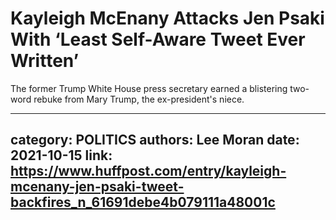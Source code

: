 # Kayleigh McEnany Attacks Jen Psaki With ‘Least Self-Aware Tweet Ever Written’

The former Trump White House press secretary earned a blistering two-word rebuke from Mary Trump, the ex-president's niece.

---
category: POLITICS
authors: Lee Moran
date: 2021-10-15
link: https://www.huffpost.com/entry/kayleigh-mcenany-jen-psaki-tweet-backfires_n_61691debe4b079111a48001c
---
